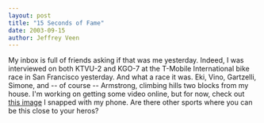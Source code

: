 ```yaml
--- 
layout: post
title: "15 Seconds of Fame"
date: 2003-09-15
author: Jeffrey Veen
---
```

My inbox is full of friends asking if that was me yesterday. Indeed, I was interviewed on both KTVU-2 and KGO-7 at the T-Mobile International bike race in San Francisco yesterday. And what a race it was. Eki, Vino, Gartzelli, Simone, and -- of course -- Armstrong, climbing hills two blocks from my house. I'm working on getting some video online, but for now, check out <a href="http://pictures.sprintpcs.com/shareImage/2929494658_468.jpg?border=2,255,255,255,1,0,0,0,0&amp;invite=iEyr2HY6mmzCi5G7LhFU">this image</a> I snapped with my phone. Are there other sports where you can be this close to your heros?
&#8203;